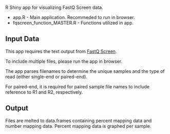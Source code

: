  R Shiny app for visualizing FastQ Screen data.

- app.R - Main application. Recommeded to run in browser.
- fqscreen_function_MASTER.R - Functions utilized in app.

## Input Data  
This app requires the text output from <a href="https://www.bioinformatics.babraham.ac.uk/projects/fastq_screen/" target="_blank">FastQ Screen</a>.

To include multiple files, please run the app in browser. 

The app parses filenames to determine the unique samples and the type of read (either single-end or paired-end).

For paired-end, it is required for paired sample file names to include reference to R1 and R2, respectively.

## Output

Files are melted to data.frames containing percent mapping data and number mapping data. Percent mapping data is graphed per sample.
